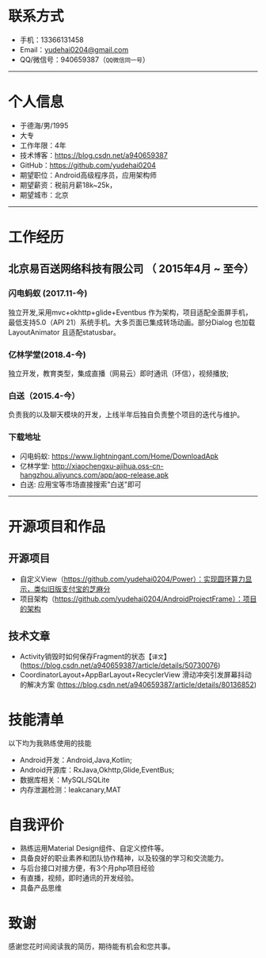 
# 联系方式

- 手机：13366131458
- Email：yudehai0204@gmail.com 
- QQ/微信号：940659387（```QQ微信同一号```）

---

# 个人信息

 - 于德海/男/1995
 - 大专
 - 工作年限：4年
 - 技术博客：https://blog.csdn.net/a940659387
 - GitHub：https://github.com/yudehai0204
 - 期望职位：Android高级程序员，应用架构师
 - 期望薪资：税前月薪18k~25k，
 - 期望城市：北京

---

# 工作经历


## 北京易百送网络科技有限公司 （ 2015年4月 ~ 至今）

### 闪电蚂蚁 (2017.11-今)
独立开发,采用mvc+okhttp+glide+Eventbus 作为架构，项目适配全面屏手机，最低支持5.0（API 21）系统手机。大多页面已集成转场动画。部分Dialog 也加载LayoutAnimator 且适配statusbar。

### 亿林学堂(2018.4-今)
独立开发，教育类型，集成直播（网易云）即时通讯（环信），视频播放;


### 白送（2015.4-今）
负责我的以及聊天模块的开发，上线半年后独自负责整个项目的迭代与维护。

### 下载地址

 - 闪电蚂蚁: https://www.lightningant.com/Home/DownloadApk
 - 亿林学堂: http://xiaochengxu-ajihua.oss-cn-hangzhou.aliyuncs.com/app/app-release.apk
 - 白送: 应用宝等市场直接搜索"白送"即可



 



---


# 开源项目和作品


## 开源项目

 -  自定义View（https://github.com/yudehai0204/Power）：实现圆环算力显示，类似旧版支付宝的芝麻分
 -  项目架构（https://github.com/yudehai0204/AndroidProjectFrame）：项目的架构

## 技术文章

- Activity销毁时如何保存Fragment的状态【```译文```】(https://blog.csdn.net/a940659387/article/details/50730076)
- CoordinatorLayout+AppBarLayout+RecyclerView 滑动冲突引发屏幕抖动的解决方案
(https://blog.csdn.net/a940659387/article/details/80136852) 


# 技能清单

以下均为我熟练使用的技能

- Android开发：Android,Java,Kotlin;
- Android开源库：RxJava,Okhttp,Glide,EventBus;
- 数据库相关：MySQL/SQLite
- 内存泄漏检测：leakcanary,MAT

# 自我评价

- 熟练运用Material Design组件、自定义控件等。
- 具备良好的职业素养和团队协作精神，以及较强的学习和交流能力。
- 与后台接口对接方便，有3个月php项目经验
- 有直播，视频，即时通讯的开发经验。
- 具备产品思维




# 致谢

感谢您花时间阅读我的简历，期待能有机会和您共事。


